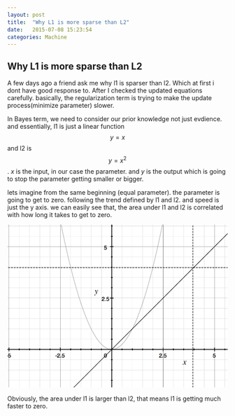 ```yaml
---
layout: post
title:  "Why L1 is more sparse than L2"
date:   2015-07-08 15:23:54
categories: Machine
---
```

## Why L1 is more sparse than L2

A few days ago a friend ask me why l1 is sparser than l2.
Which at first i dont have good response to.
After I checked the updated equations carefully.
basically, the regularization term is trying to make the update process(minimize parameter) slower.

In Bayes term, we need to consider our prior knowledge not just evdience.
and essentially, l1 is just a linear function $$ y = x $$
and l2 is $$ y = x^2 $$. $x$ is the input, in our case the parameter. and $y$ is the output which is going to stop the parameter getting smaller or bigger.

lets imagine from the same beginning (equal parameter). the parameter is going to get to zero. 
following the trend defined by l1 and l2. and speed is just the y axis. we can easily see that, the area under l1 and l2 is correlated with how long it takes to get to zero.

![Images of l1 and l2](/miscs/charts.png)

Obviously, the area under l1 is larger than l2, that means l1 is getting much faster to zero.
